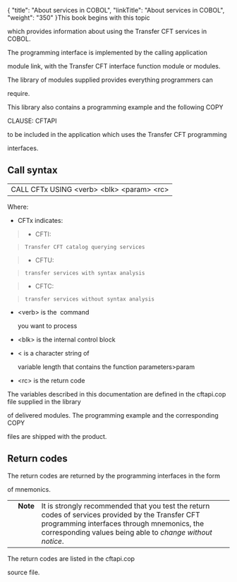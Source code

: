 {
    "title": "About services in COBOL",
    "linkTitle": "About services in COBOL",
    "weight": "350"
}This book begins with this topic
which provides information about using the Transfer CFT services in COBOL.

The programming interface is implemented by the calling application
module link, with the Transfer CFT interface function module or modules.

The library of modules supplied provides everything programmers can
require.

This library also contains a programming example and the following COPY
CLAUSE: CFTAPI
to be included in the application which uses the Transfer CFT programming
interfaces.

## <span id="Call Syntax"></span>Call syntax

<table cellspacing="0">
   <col/>
   <tbody>
      <tr>
         <td>CALL <span>CFTx</span> USING &lt;verb&gt; 
 &lt;blk&gt; 
 &lt;param&gt; &lt;rc&gt;         </td>
      </tr>
   </tbody>
</table>

Where:

-   CFTx indicates:

> -   CFTI:
>     Transfer CFT catalog querying services
>
> <!-- -->
>
> -   CFTU:
>     transfer services with syntax analysis
> -   CFTC:
>     transfer services without syntax analysis

-   &lt;verb> is the  command
    you want to process
-   &lt;blk> is the internal control block
-   &lt; is a character string of
    variable length that contains the function parameters>param
-   &lt;rc> is the return code

The variables described in this documentation are defined in the cftapi.cop file supplied in the library
of delivered modules. The programming example and the corresponding COPY
files are shipped with the product.

## Return codes

The return codes are returned by the programming interfaces in the form
of mnemonics.

<table cellpadding="0" cellspacing="0">
   <col/>
   <col/>
   <col/>
      <tr>
         <td valign="top">         </td>
         <td valign="top"><span><b>Note</b></span>
         </td>
         <td data-mc-autonum="&lt;b&gt;Note&lt;/b&gt;" valign="top">It is strongly recommended that you test the return codes of services 
 provided by the  <span>Transfer CFT</span> programming interfaces through mnemonics, 
 the corresponding values being able to <i>change without notice</i>.         </td>
      </tr>
</table>

The return codes are listed in the cftapi.cop
source file.
